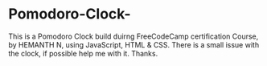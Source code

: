 # Pomodoro-Clock-
This is a Pomodoro Clock build duirng FreeCodeCamp certification Course, by HEMANTH N, using JavaScript, HTML &amp; CSS. There is a small issue with the clock, if possible help me with it. Thanks.
